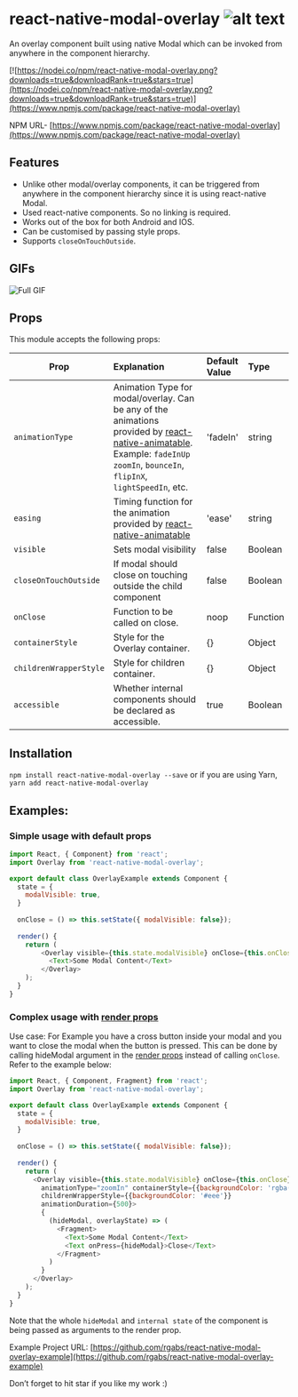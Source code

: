 # react-native-modal-overlay ![alt text](https://img.shields.io/npm/dm/react-native-modal-overlay.svg)
An overlay component built using native Modal which can be invoked from anywhere in the component hierarchy.

[![https://nodei.co/npm/react-native-modal-overlay.png?downloads=true&downloadRank=true&stars=true](https://nodei.co/npm/react-native-modal-overlay.png?downloads=true&downloadRank=true&stars=true)](https://www.npmjs.com/package/react-native-modal-overlay)

NPM URL- [https://www.npmjs.com/package/react-native-modal-overlay](https://www.npmjs.com/package/react-native-modal-overlay)
## Features
- Unlike other modal/overlay components, it can be triggered from anywhere in the component hierarchy since it is using react-native Modal.
- Used react-native components. So no linking is required.
- Works out of the box for both Android and IOS.
- Can be customised by passing style props.
- Supports `closeOnTouchOutside`.

## GIFs

![Full GIF](./gifs/demo.gif "Full GIF")

## Props

This module accepts the following props:

| Prop   |Explanation| Default Value      |Type |
|----------|:------------------|:--------------|:--------------|
|`animationType`|Animation Type for modal/overlay. Can be any of the animations provided by [react-native-animatable](https://github.com/oblador/react-native-animatable). Example: `fadeInUp` `zoomIn`, `bounceIn`, `flipInX`, `lightSpeedIn`, etc.|'fadeIn'|string|
|`easing`|Timing function for the animation provided by [react-native-animatable](https://github.com/oblador/react-native-animatable)|'ease'|string|
|`visible`|Sets modal visibility|false|Boolean|
|`closeOnTouchOutside`|If modal should close on touching outside the child component|false|Boolean|
|`onClose`|Function to be called on close.|noop|Function|
|`containerStyle`|Style for the Overlay container.|{}|Object|
|`childrenWrapperStyle`| Style for children container.|{}|Object|
|`accessible`| Whether internal components should be declared as accessible.|true|Boolean|


## Installation
`npm install react-native-modal-overlay --save` or if you are using Yarn, `yarn add react-native-modal-overlay`

## Examples:

### Simple usage with default props
```js
import React, { Component} from 'react';
import Overlay from 'react-native-modal-overlay';

export default class OverlayExample extends Component {
  state = {
    modalVisible: true, 
  }
  
  onClose = () => this.setState({ modalVisible: false});
  
  render() {
    return (
        <Overlay visible={this.state.modalVisible} onClose={this.onClose} closeOnTouchOutside>
          <Text>Some Modal Content</Text>
        </Overlay>
    );
  }
}
```

### Complex usage with [render props](https://reactjs.org/docs/render-props.html)

Use case: For Example you have a cross button inside your modal and you want to close the modal when the button is pressed. This can be done by calling hideModal argument in the [render props](https://reactjs.org/docs/render-props.html) instead of calling `onClose`. Refer to the example below:

```js
import React, { Component, Fragment} from 'react';
import Overlay from 'react-native-modal-overlay';

export default class OverlayExample extends Component {
  state = {
    modalVisible: true, 
  }
  
  onClose = () => this.setState({ modalVisible: false});
  
  render() {
    return (
      <Overlay visible={this.state.modalVisible} onClose={this.onClose} closeOnTouchOutside
        animationType="zoomIn" containerStyle={{backgroundColor: 'rgba(37, 8, 10, 0.78)'}}
        childrenWrapperStyle={{backgroundColor: '#eee'}}
        animationDuration={500}>
        {
          (hideModal, overlayState) => (
            <Fragment>
              <Text>Some Modal Content</Text>
              <Text onPress={hideModal}>Close</Text>
            </Fragment>
          )
        }
      </Overlay>
    );
  }
}
```

Note that the whole `hideModal` and `internal state` of the component is being passed as arguments to the render prop.


Example Project URL: [https://github.com/rgabs/react-native-modal-overlay-example](https://github.com/rgabs/react-native-modal-overlay-example)

Don’t forget to hit star if you like my work :)
